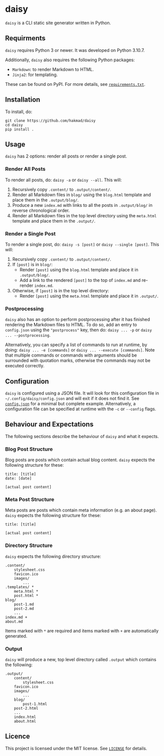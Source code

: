 # daisy

`daisy` is a CLI static site generator written in Python.

## Requirments

`daisy` requires Python 3 or newer. It was developed on Python 3.10.7.

Additionally, `daisy` also requires the following Python packages:
- `Markdown`: to render Markdown to HTML.
- `Jinja2`: for templating.

These can be found on PyPI. For more details, see
[`requirements.txt`](requirements.txt).

## Installation

To install, do:

```
git clone https://github.com/hakmad/daisy
cd daisy
pip install .
```

## Usage

`daisy` has 2 options: render all posts or render a single post.

### Render All Posts

To render all posts, do: `daisy -a` or `daisy --all`. This will:

1. Recursively copy `.content/` to `.output/content/`.
2. Render all Markdown files in `blog/` using the `blog.html` template and
   place them in the `.output/blog/`.
3. Produce a new `index.md` with links to all the posts in `.output/blog/` in
   reverse chronological order.
4. Render all Markdown files in the top level directory using the
   `meta.html` template and place them in the `.output/`.

### Render a Single Post

To render a single post, do: `daisy -s [post]` or `daisy --single [post]`.
This will:

1. Recursively copy `.content/` to `.output/content/`.
2. If `[post]` is in `blog/`:
   - Render `[post]` using the `blog.html` template and place it in
     `.output/blog/`.
   - Add a link to the rendered `[post]` to the top of `index.md` and
     re-render `index.md`.
3. Otherwise, if `[post]` is in the top level directory:
   - Render `[post]` using the `meta.html` template and place it in
     `.output/`.

### Postprocessing

`daisy` also has an option to perform postprocessing after it has finished
rendering the Markdown files to HTML. To do so, add an entry to `config.json`
using the `"postprocess"` key, then do: `daisy ... -p` or
`daisy ... --postprocessing`.

Alternatively, you can specify a list of commands to run at runtime, by doing:
`daisy ... -e [commands]` or `daisy ... --execute [commands]`. Note that
multiple commands or commands with arguments should be surrounded with
quotation marks, otherwise the commands may not be executed correctly.

## Configuration

`daisy` is configured using a JSON file. It will look for this configuration
file in `~/.config/daisy/config.json` and will exit if it does not find it.
See [`config.json`](config.json) for a minimal but complete example.
Alternatively, a configuration file can be specified at runtime with the `-c`
or `--config` flags.

## Behaviour and Expectations

The following sections describe the behaviour of `daisy` and what it expects.

### Blog Post Structure

Blog posts are posts which contain actual blog content. `daisy` expects the
following structure for these:

```
title: [title]
date: [date]

[actual post content]
```

### Meta Post Structure

Meta posts are posts which contain meta information (e.g. an about page).
`daisy` expects the following structure for these:

```
title: [title]

[actual post content]
```

### Directory Structure

`daisy` expects the following directory structure:

```
.content/
    stylesheet.css
    favicon.ico
    images/
    	...
.templates/ *
    meta.html *
    post.html *
blog/
    post-1.md
    post-2.md
    ...
index.md +
about.md
```

Items marked with `*` are required and items marked with `+` are automatically
generated.

### Output

`daisy` will produce a new, top level directory called `.output` which
contains the following:

```
.output/
    content/
    	stylesheet.css
	favicon.ico
	images/
	    ...
    blog/
    	post-1.html
	post-2.html
	...
    index.html
    about.html
```

## Licence

This project is licensed under the MIT license. See
[`LICENSE`](https://github.com/hakmad/daisy/blob/main/LICENSE) for details.
